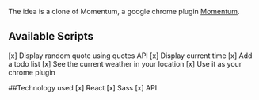 The idea is a clone of Momentum, a google chrome plugin [Momentum](https://chrome.google.com/webstore/detail/momentum/laookkfknpbbblfpciffpaejjkokdgca?hl=en).

## Available Scripts

[x] Display random quote using quotes API
[x] Display current time
[x] Add a todo list
[x] See the current weather in your location
[x] Use it as your chrome plugin

##Technology used
[x] React
[x] Sass
[x] API 
